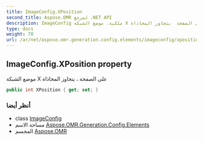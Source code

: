 ```yaml
---
title: ImageConfig.XPosition
second_title: Aspose.OMR لمرجع .NET API
description: ImageConfig ملكية. موضع الشبكة X على الصفحة  يتجاوز المحاذاة
type: docs
weight: 70
url: /ar/net/aspose.omr.generation.config.elements/imageconfig/xposition/
---
```

## ImageConfig.XPosition property

موضع الشبكة X على الصفحة ، يتجاوز المحاذاة

```csharp
public int XPosition { get; set; }
```

### أنظر أيضا

* class [ImageConfig](../)
* مساحة الاسم [Aspose.OMR.Generation.Config.Elements](../../imageconfig/)
* المجسم [Aspose.OMR](../../../)


